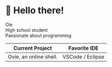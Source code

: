 # 👋 Hello there!

Ole<br>High school student<br>Passionate about programming

| Current Project        | Favorite IDE     | 
| ---------------------- | ---------------- |
| Ovie, an online shell. | VSCode / Eclipse |
